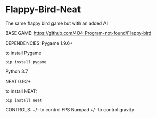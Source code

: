 # Flappy-Bird-Neat
The same flappy bird game but with an added AI

BASE GAME: https://github.com/404-Program-not-found/Flappy-bird

DEPENDENCIES:
  Pygame 1.9.6+
  
  to install Pygame
  
    pip install pygame
  
  Python 3.7
  
  NEAT 0.92+
  
  to install NEAT:
  
    pip install neat

CONTROLS:
  +/- to control FPS
  Numpad +/- to control gravity 
